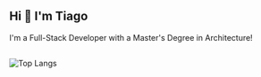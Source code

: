 <h2>Hi 👋 I'm Tiago</h2>

I'm a Full-Stack Developer with a Master's Degree in Architecture!

<h2 class="hr-lines"></h2>

![Top Langs](https://github-readme-stats.vercel.app/api/top-langs/?username=thetiagogil&theme=tokyonight&layout=compact")
